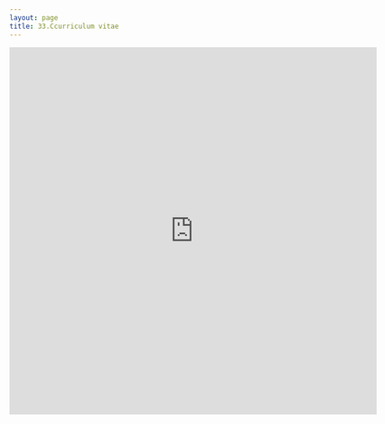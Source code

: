 ```yaml
---
layout: page
title: 33.Ccurriculum vitae
---
```



<embed src="https:\\martynalukaszewicz.github.io\CV_Nov2018.pdf" width="650px" height="650px" type="text/html" >
